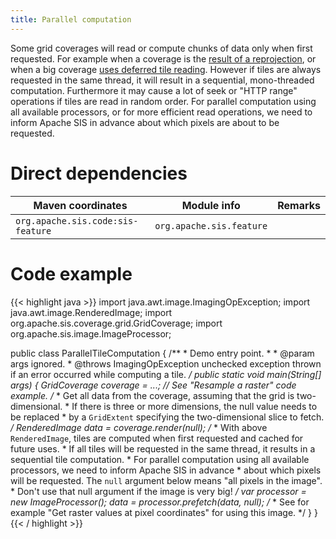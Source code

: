```yaml
---
title: Parallel computation
---
```


Some grid coverages will read or compute chunks of data only when first requested.
For example when a coverage is the [result of a reprojection](resample_raster.html),
or when a big coverage [uses deferred tile reading](rasters_bigger_than_memory.html).
However if tiles are always requested in the same thread,
it will result in a sequential, mono-threaded computation.
Furthermore it may cause a lot of seek or "HTTP range" operations if tiles are read in random order.
For parallel computation using all available processors,
or for more efficient read operations,
we need to inform Apache SIS in advance about which pixels are about to be requested.


# Direct dependencies

Maven coordinates                 | Module info              | Remarks
--------------------------------- | ------------------------ | -------
`org.apache.sis.code:sis-feature` | `org.apache.sis.feature` |


# Code example

{{< highlight java >}}
import java.awt.image.ImagingOpException;
import java.awt.image.RenderedImage;
import org.apache.sis.coverage.grid.GridCoverage;
import org.apache.sis.image.ImageProcessor;

public class ParallelTileComputation {
    /**
     * Demo entry point.
     *
     * @param  args  ignored.
     * @throws ImagingOpException unchecked exception thrown if an error occurred while computing a tile.
     */
    public static void main(String[] args) {
        GridCoverage coverage = ...;        // See "Resample a raster" code example.
        /*
         * Get all data from the coverage, assuming that the grid is two-dimensional.
         * If there is three or more dimensions, the null value needs to be replaced
         * by a `GridExtent` specifying the two-dimensional slice to fetch.
         */
        RenderedImage data = coverage.render(null);
        /*
         * With above `RenderedImage`, tiles are computed when first requested and cached for future uses.
         * If all tiles will be requested in the same thread, it results in a sequential tile computation.
         * For parallel computation using all available processors, we need to inform Apache SIS in advance
         * about which pixels will be requested. The `null` argument below means "all pixels in the image".
         * Don't use that null argument if the image is very big!
         */
        var processor = new ImageProcessor();
        data = processor.prefetch(data, null);
        /*
         * See for example "Get raster values at pixel coordinates" for using this image.
         */
    }
}
{{< / highlight >}}

